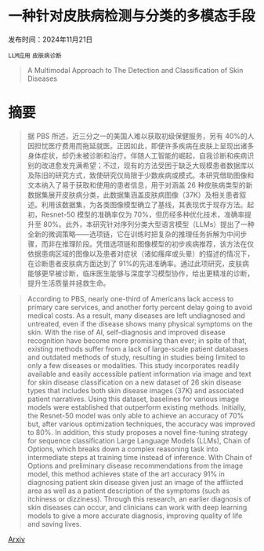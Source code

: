 # 一种针对皮肤病检测与分类的多模态手段

发布时间：2024年11月21日

`LLM应用` `皮肤病诊断`

> A Multimodal Approach to The Detection and Classification of Skin Diseases

# 摘要

> 据 PBS 所述，近三分之一的美国人难以获取初级保健服务，另有 40%的人因担忧医疗费用而拖延就医。正因如此，即便许多疾病在皮肤上呈现出诸多身体症状，却仍未被诊断和治疗。伴随人工智能的崛起，自我诊断和疾病识别的改进愈发充满希望；不过，现有的方法受困于缺乏大规模患者数据库以及陈旧的研究方式，致使研究仅局限于少数疾病或模式。本研究借助图像和文本纳入了易于获取和使用的患者信息，用于对涵盖 26 种皮肤病类型的新数据集展开皮肤病分类，此数据集涵盖皮肤病图像（37K）及相关患者叙述。利用该数据集，为各类图像模型确立了基线，其表现优于现存方法。起初，Resnet-50 模型的准确率仅为 70%，但历经多种优化技术，准确率提升至 80%。此外，本研究针对序列分类大型语言模型（LLMs）提出了一种全新的微调策略——选项链，它在训练时把复杂的推理任务拆解为中间步骤，而非在推理阶段。凭借选项链和图像模型的初步疾病推荐，该方法在仅依据患病区域的图像以及患者对症状（诸如瘙痒或头晕）的描述的情况下，在诊断患者皮肤病方面达到了 91%的先进准确率。通过此项研究，皮肤病能够更早被诊断，临床医生能够与深度学习模型协作，给出更精准的诊断，提升生活质量并拯救生命。

> According to PBS, nearly one-third of Americans lack access to primary care services, and another forty percent delay going to avoid medical costs. As a result, many diseases are left undiagnosed and untreated, even if the disease shows many physical symptoms on the skin. With the rise of AI, self-diagnosis and improved disease recognition have become more promising than ever; in spite of that, existing methods suffer from a lack of large-scale patient databases and outdated methods of study, resulting in studies being limited to only a few diseases or modalities. This study incorporates readily available and easily accessible patient information via image and text for skin disease classification on a new dataset of 26 skin disease types that includes both skin disease images (37K) and associated patient narratives. Using this dataset, baselines for various image models were established that outperform existing methods. Initially, the Resnet-50 model was only able to achieve an accuracy of 70% but, after various optimization techniques, the accuracy was improved to 80%. In addition, this study proposes a novel fine-tuning strategy for sequence classification Large Language Models (LLMs), Chain of Options, which breaks down a complex reasoning task into intermediate steps at training time instead of inference. With Chain of Options and preliminary disease recommendations from the image model, this method achieves state of the art accuracy 91% in diagnosing patient skin disease given just an image of the afflicted area as well as a patient description of the symptoms (such as itchiness or dizziness). Through this research, an earlier diagnosis of skin diseases can occur, and clinicians can work with deep learning models to give a more accurate diagnosis, improving quality of life and saving lives.

[Arxiv](https://arxiv.org/abs/2411.13855)